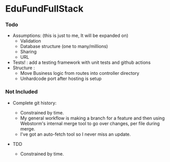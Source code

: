 # EduFundFullStack



### Todo
- Assumptions: (this is just to me, It will be expanded on)
  - Validation
  - Database structure (one to many/millions)
  - Sharing
  - URL
- Tests! : add a testing framework with unit tests and github actions
- Structure : 
  - Move Business logic from routes into controller directory
  - Unhardcode port after hosting is setup 


### Not Included
- Complete git history:
  - Constrained by time.
  - My general workflow is making a branch for a feature and then using Webstorm's internal merge tool to go over changes, per file during merge. 
  - I've got an auto-fetch tool so I never miss an update.
  
- TDD 
  - Constrained by time.

  
